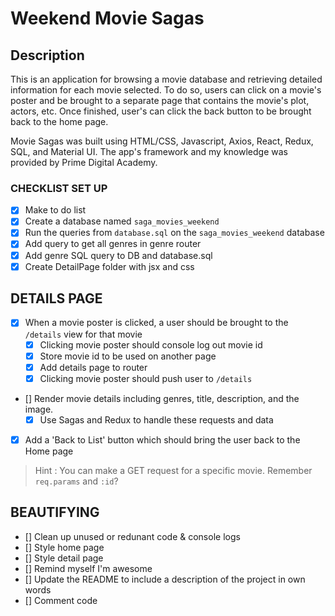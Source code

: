 # Weekend Movie Sagas

## Description

This is an application for browsing a movie database and retrieving detailed information for each movie selected. To do so, users can click on a movie's poster and be brought to a separate page that contains the movie's plot, actors, etc. Once finished, user's can click the back button to be brought back to the home page.

Movie Sagas was built using HTML/CSS, Javascript, Axios, React, Redux, SQL, and Material UI. The app's framework and my knowledge was provided by Prime Digital Academy.

### CHECKLIST SET UP

- [x] Make to do list
- [x] Create a database named `saga_movies_weekend`
- [x] Run the queries from `database.sql` on the `saga_movies_weekend` database
- [x] Add query to get all genres in genre router
- [x] Add genre SQL query to DB and database.sql
- [x] Create DetailPage folder with jsx and css

## DETAILS PAGE

- [x] When a movie poster is clicked, a user should be brought to the `/details` view for that movie
  - [x] Clicking movie poster should console log out movie id
  - [x] Store movie id to be used on another page
  - [x] Add details page to router
  - [x] Clicking movie poster should push user to `/details`
- [] Render movie details including genres, title, description, and the image.
  - [x] Use Sagas and Redux to handle these requests and data
- [x] Add a 'Back to List' button which should bring the user back to the Home page

> Hint : You can make a GET request for a specific movie. Remember `req.params` and `:id`?

## BEAUTIFYING

- [] Clean up unused or redunant code & console logs
- [] Style home page
- [] Style detail page
- [] Remind myself I'm awesome
- [] Update the README to include a description of the project in own words
- [] Comment code
